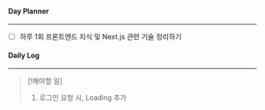 
#### Day Planner
---
- [ ] 하루 1회 프론트엔드 지식 및 Next.js 관련 기술 정리하기

#### Daily Log
---
> [!해야할 일]
> 1. 로그인 요청 시, Loading 추가
